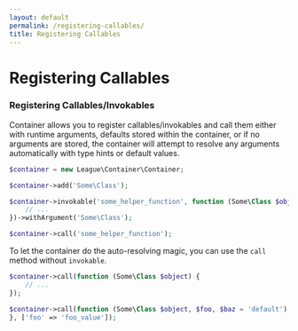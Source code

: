 ```yaml
---
layout: default
permalink: /registering-callables/
title: Registering Callables
---
```


# Registering Callables

### Registering Callables/Invokables

Container allows you to register callables/invokables and call them either with runtime arguments, defaults stored within the container, or if no arguments are stored, the container will attempt to resolve any arguments automatically with type hints or default values.

```php
$container = new League\Container\Container;

$container->add('Some\Class');

$container->invokable('some_helper_function', function (Some\Class $object) {
    // ...
})->withArgument('Some\Class');

$container->call('some_helper_function');
```

To let the container do the auto-resolving magic, you can use the `call` method without `invokable`.

```php
$container->call(function (Some\Class $object) {
    // ...
});

$container->call(function (Some\Class $object, $foo, $baz = 'default') {
}, ['foo' => 'foo_value']);
```
